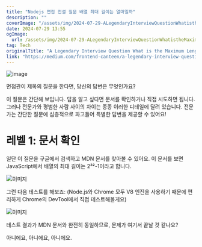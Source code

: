 ```yaml
---
title: "Nodejs 면접 전설 질문 배열 최대 길이는 얼마일까"
description: ""
coverImage: "/assets/img/2024-07-29-ALegendaryInterviewQuestionWhatistheMaximumLengthofAnArrayinNodejs_0.png"
date: 2024-07-29 13:55
ogImage: 
  url: /assets/img/2024-07-29-ALegendaryInterviewQuestionWhatistheMaximumLengthofAnArrayinNodejs_0.png
tag: Tech
originalTitle: "A Legendary Interview Question What is the Maximum Length of An Array in Nodejs"
link: "https://medium.com/frontend-canteen/a-legendary-interview-question-what-is-the-maximum-length-of-an-array-in-nodejs-f7299a485f84"
---
```




![image](/assets/img/2024-07-29-ALegendaryInterviewQuestionWhatistheMaximumLengthofAnArrayinNodejs_0.png)

면접관이 제목의 질문을 한다면, 당신의 답변은 무엇인가요?

이 질문은 간단해 보입니다. 답을 알고 싶다면 문서를 확인하거나 직접 시도하면 됩니다. 그러나 전문가와 평범한 사람 사이의 차이는 종종 이러한 디테일에 달려 있습니다. 전문가는 간단한 질문에 심층적으로 파고들어 특별한 답변을 제공할 수 있어요!

# 레벨 1: 문서 확인


<div class="content-ad"></div>

일단 이 질문을 구글에서 검색하고 MDN 문서를 찾아볼 수 있어요. 이 문서를 보면 JavaScript에서 배열의 최대 길이는 2³²-1이라고 합니다.

![이미지](/assets/img/2024-07-29-ALegendaryInterviewQuestionWhatistheMaximumLengthofAnArrayinNodejs_1.png)

그런 다음 테스트를 해보죠: (Node.js와 Chrome 모두 V8 엔진을 사용하기 때문에 편리하게 Chrome의 DevTool에서 직접 테스트해볼게요)

![이미지](/assets/img/2024-07-29-ALegendaryInterviewQuestionWhatistheMaximumLengthofAnArrayinNodejs_2.png)

<div class="content-ad"></div>

테스트 결과가 MDN 문서와 완전히 동일하므로, 문제가 여기서 끝날 것 같나요?

아니에요, 아니에요, 아니에요.